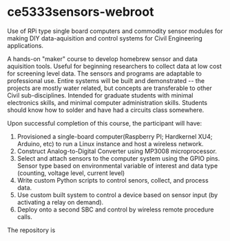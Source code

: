 # ce5333sensors-webroot

Use of RPi type single board computers and commodity sensor modules for making DIY data-aquisition and control systems for Civil Engineering applications.  

A hands-on "maker" course to develop homebrew sensor and data aquisition tools. Useful for beginning researchers to collect data at low cost for screening level data. The sensors and programs are adaptable to professional use. Entire systems will be built and demonstrated -- the projects are mostly water related, but concepts are transferable to other Civil sub-disciplines. Intended for graduate students with minimal electronics skills, and minimal computer administration skills. Students should know how to solder and have had a circuits class somewhere.

Upon successful completion of this course, the participant will have:
1. Provisioned a single-board computer(Raspberry PI; Hardkernel XU4; Arduino, etc) to run a Linux instance and host a wireless network.
2. Construct Analog-to-Digital Converter using MP3008 microprocessor.
3. Select and attach sensors to the computer system using the GPIO pins. Sensor type based on environmental variable of interest and data type (counting, voltage level, current level)
4. Write custom Python scripts to control senors, collect, and process data.
5. Use custom built system to control a device based on sensor input (by activating a relay on demand).
6. Deploy onto a second SBC and control by wireless remote procedure calls.

The repository is 
